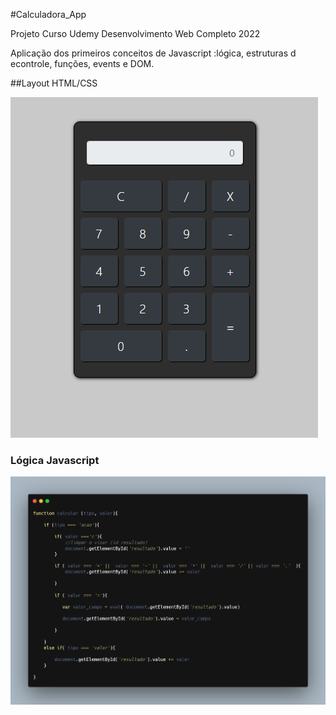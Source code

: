 #Calculadora_App

Projeto Curso Udemy Desenvolvimento Web Completo 2022

Aplicação dos primeiros conceitos de Javascript :lógica, estruturas d econtrole, funções, events e DOM.

##Layout HTML/CSS

![alt image](/layout-calc.png)

### Lógica Javascript

![alt image](/logica%20da%20calculadora%20javascript.png)